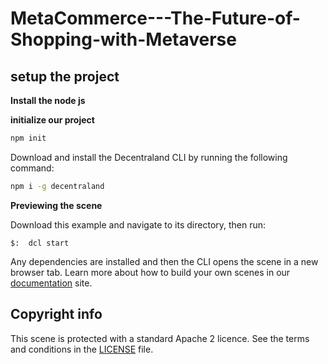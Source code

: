 # MetaCommerce---The-Future-of-Shopping-with-Metaverse

## setup the project

**Install the node js**

**initialize our project**
```bash
npm init
```

Download and install the Decentraland CLI by running the following command:

```bash
npm i -g decentraland
```

**Previewing the scene**

Download this example and navigate to its directory, then run:

```
$:  dcl start
```

Any dependencies are installed and then the CLI opens the scene in a new browser tab.
Learn more about how to build your own scenes in our [documentation](https://docs.decentraland.org/) site.



## Copyright info

This scene is protected with a standard Apache 2 licence. See the terms and conditions in the [LICENSE](/LICENSE) file.
